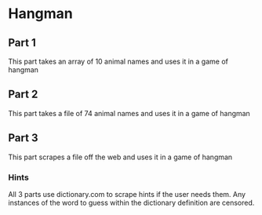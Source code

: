 # Hangman
## Part 1
This part takes an array of 10 animal names and uses it in a game of hangman
## Part 2
This part takes a file of 74 animal names and uses it in a game of hangman
## Part 3 
This part scrapes a file off the web and uses it in a game of hangman

### Hints
All 3 parts use dictionary.com to scrape hints if the user needs them. Any instances of the word to guess within the dictionary definition are censored.
